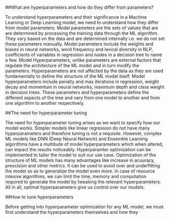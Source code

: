 ##What are hyperparameters and how do they differ from parameters?

To understand hyperparameters and their significance in a Machine Learning or Deep Learning model, we need to understand how they differ from model parameters. Model parameters are the sets of values that are are determined by processing the training data through the ML algorithm. They vary based on the data and are determined internally i.e. we do not set these parameters manually. Model parameters include the weights and biases in neural networks, word frequency and lexical diversity in NLP, coefficients of variables in regression and nodes in a decision tree to name a few.
Model Hyperparameters, unlike parameters are external factors that regulate the architecture of the ML model and in turn modify the parameters. Hyperparameters are not affected by the data as they are used fundamentally to define the structure of the ML model itself. Model hyperparameters include penalty and max iterations in regression, weight decay and momentum in neural networks, maximum depth and class weight in decision trees. These parameters and hyperparameters define the different aspects of the tree and vary from one model to another and from one algorithm to another respectively.

##The need for hyperparameter tuning

The need for hyperparameter tuning arises as we want to specify how our model works. Simpler models like linear regression do not have many hyperparameters and therefore tuning is not a requisite. However, complex ML models like DNN (Deep Neural Network) and Ensemble Learning algorithms have a multitude of model hyperparameters which when altered, can impact the results noticeably. Hyperparamter optimization can be implemented to tailor the model to suit our use case. Optimization of the structure of ML models has many advantages like increase in acuuracy, prescision and other metrics. It can be used to avoid over and underfitting the model so as to generalize the model even more. In case of resource intesive algorithms, we can limit the time, memory and computation required to generate the model by tweaking the relevant hyperparameters. All in all, optimal hyperparameters give us control over our models.

##How to tune hyperparameters

Before getting into hyperparameter optimization for any ML model, we must first understand the hyperparameters themselves and how they
